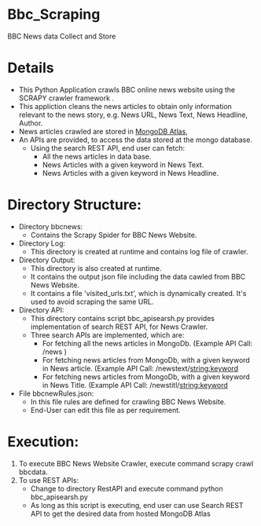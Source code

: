 # Bbc_Scraping
 BBC News data Collect and Store

# Details
  * This Python Application crawls BBC online news website using the SCRAPY crawler framework .
  * This appliction cleans the news articles to obtain only information relevant to the news story, e.g. News URL, News Text, News Headline, Author.
  * News articles crawled are stored in [MongoDB Atlas](https://www.mongodb.com/cloud/atlas), 
  * An APIs are provided, to access the data stored at the mongo database.
    *   Using the search REST API, end user can fetch:
          * All the news articles in data base.
          * News Articles with a given keyword in News Text.
          * News Articles with a given keyword in News Headline.
# Directory Structure:
   * Directory bbcnews:
      -   Contains the Scrapy Spider for BBC News Website.
   * Directory Log:
      - This directory is created at runtime and contains log file of crawler.
   * Directory Output:
      - This directory is also created at runtime.
      - It contains the output json file including the data cawled from BBC News Website.
      - It contains a file 'visited_urls.txt', which is dynamically created. It's used to avoid scraping the same URL.
   * Directory API:
      - This directory contains script bbc_apisearsh.py provides implementation of search REST API, for News Crawler.
      - Three search APIs are implemented, which are:
          - For fetching all the news articles in MongoDb.
                         (Example API Call: <ROOT URL>/news )
          - For fetching news articles from MongoDb, with a given keyword in News article.
                         (Example API Call: <ROOT URL>/newstext/<string:keyword>
          - For fetching news articles from MongoDb, with a given keyword in News Title.
                         (Example API Call: <ROOT URL>/newstitl/<string:keyword> 
   * File bbcnewRules.json:
      - In this file rules are defined for crawling BBC News Website.
      - End-User can edit this file as per requirement.

# Execution:
1. To execute BBC News Website Crawler, execute command scrapy crawl bbcdata.
2. To use REST APIs:
   - Change to directory RestAPI and execute command python bbc_apisearsh.py
   - As long as this script is executing, end user can use Search REST API to get the desired data from hosted MongoDB Atlas

